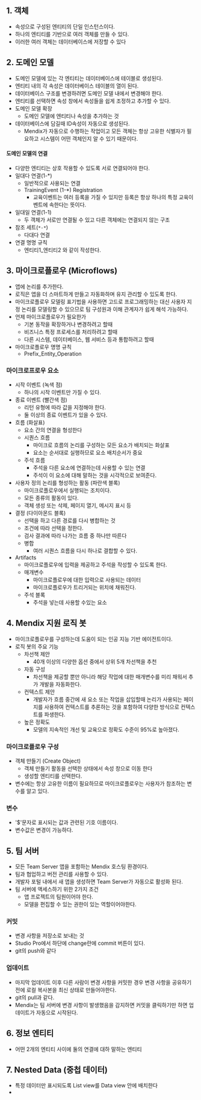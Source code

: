 ## 1. 객체

- 속성으로 구성된 엔티티의 단일 인스턴스이다.
- 하나의 엔티티를 기반으로 여러 객체를 만들 수 있다.
- 이러한 여러 객체는 데이터베이스에 저장할 수 있다



## 2. 도메인 모델 

- 도메인 모델에 있는 각 엔티티는 데이터베이스에 테이블로 생성된다.
- 엔티티 내의 각 속성은 데이터베이스 테이블의 열이 된다.
- 데이터베이스 구조를 변경하려면 도메인 모델 내에서 변경해야 한다.
- 엔티티를 선택하면 속성 창에서 속성들을 쉽게 조정하고 추가할 수 있다.
- 도메인 모델 확장
  - 도메인 모델에 엔티티나 속성을 추가하는 것
- 데이터베이스에 담길때 ID속성이 자동으로 생성된다. 
  - Mendix가 자동으로 수행하는 작업이고 모든 객체는 항상 고유한 식별자가 필요하고 시스템이 어떤 객체인지 알 수 있기 때문이다.



#### 도메인 모델의 연결

- 다양한 엔티티는 상호 작용할 수 있도록 서로 연결되어야 한다.
- 일대다 연결(1-*)
  - 일반적으로 사용되는 연결
  - TrainingEvent (1-*) Registration
    - 교육이벤트는 여러 등록을 가질 수 있지만 등록은 항상 하나의 특정 교육이벤트에 속한다는 뜻이다.
- 일대일 연결(1-1)
  - 두 객체가 서로만 연결될 수 있고 다른 객체에는 연결되지 않는 구조
- 참조 세트(`*-*`)
  - 다대다 연결
- 연결 명명 규칙
  - 엔티티1_엔티티2 와 같이 작성한다.



## 3. 마이크로플로우 (Microflows)

- 앱에 논리를 추가한다.
- 로직은 앱을 더 스마트하게 만들고 자동화하며 유지 관리할 수 있도록 한다.
- 마이크로플로우 모델링 표기법을 사용하면 고드로 프로그래밍하는 대신 사용자 지정 논리를 모델링할 수 있으므로 팀 구성원과 이해 관계자가 쉽게 해석 가능하다.
- 언제 마이크로플로우가 필요한가
  - 기본 동작을 확장하거나 변경하려고 할때
  - 비즈니스 특정 프로세스를 처리하려고 할때
  - 다른 시스템, 데이터베이스, 웹 서비스 등과 통합하려고 할때
- 마이크로플로우 명명 규칙
  - Prefix_Entity_Operation



### 마이크로프로우 요소

- 시작 이벤트 (녹색 점)
  - 하나의 시작 이벤트만 가질 수 있다.
- 종료 이벤트 (빨간색 점)
  - 리턴 유형에 따라 값을 지정해야 한다.
  - 둘 이상의 종료 이벤트가 있을 수 있다.
- 흐름 (화살표)
  - 요소 간의 연결을 형성한다
  - 시퀀스 흐름
    - 마이크로 흐름의 논리를 구성하는 모든 요소가 배치되는 화살표
    - 요소는 순서대로 실행하므로 요소 배치순서가 중요
  - 주석 흐름
    - 주석을 다른 요소에 연결하는데 사용할 수 있는 연결
    - 주석이 이 요소에 대해 말하는 것을 시각적으로 보여준다.
- 사용자 정의 논리를 형성하는 활동 (파란색 블록)
  - 마이크로플로우에서 실행되는 조치이다.
  - 모든 종류의 활동이 있다.
  - 객체 생성 또는 삭제, 페이지 열기, 메시지 표시 등
- 결정 (다이아몬드 블록)
  - 선택을 하고 다른 경로를 다시 병합하는 것
  - 조건에 따라 선택을 정한다.
  - 검사 결과에 따라 나가는 흐름 중 하나만 따른다
  - 병합
    - 여러 시퀀스 흐름을 다시 하나로 결합할 수 있다.
- Artifacts 
  - 마이크로플로우에 입력을 제공하고 주석을 작성할 수 있도록 한다.
  - 매개변수
    - 마이크로플로우에 대한 입력으로 사용되는 데이터
    - 마이크로플로우가 트리거되는 위치에 채워진다.
  - 주석 블록
    - 주석을 넣는데 사용할 수있는 요소



## 4. Mendix 지원 로직 봇

- 마이크로플로우를 구성하는데 도움이 되는 인공 지능 기반 에이전트이다.
- 로직 봇의 주요 기능
  - 차선책 제안
    - 40개 이상의 다양한 옵션 중에서 상위 5개 차선책을 추천
  - 자동 구성
    - 차선책을 제공할 뿐만 아니라 해당 작업에 대한 매개변수를 미리 채워서 추가 개발을 자동화한다.
  - 컨텍스트 제안
    - 개발자가 흐름 중간에 새 요소 또는 작업을 삽입할때 논리가 사용되는 페이지를 사용하여 컨텍스트를 추론하는 것을 포함하여 다양한 방식으로 컨텍스트를 파생한다.
  - 높은 정확도
    - 모델의 지속적인 개선 및 교육으로 정확도 수준이 95%로 높아졌다.



### 마이크로플로우 구성

- 객체 만들기 (Create Object)
  - 객체 만들기 활동을 선택한 상태에서 속성 창으로 이동 한다
  - 생성할 엔티티를 선택한다.
- 변수에는 항상 고유한 이름이 필요하므로 마이크로플로우는 사용자가 참조하는 변수를 알고 있다.



### 변수

- '$'문자로 표시되는 값과 관련된 기호 이름이다.
- 변수값은 변경이 가능하다.



## 5. 팀 서버

- 모든 Team Server 앱을 포함하는 Mendix 호스팅 환경이다.
- 팀과 협업하고 버전 관리를 사용할 수 있다.
- 개발자 포털 내에서 새 앱을 생성하면 Team Server가 자동으로 활성화 된다.
- 팀 서버에 액세스하기 위한 2가지 조건
  - 앱 프로젝트의 팀원이어야 한다.
  - 모델을 편집할 수 있는 권한이 있는 역할이어야한다.



### 커밋

- 변경 사항을 저장소로 보내는 것
- Studio Pro에서 하단에 change란에 commit 버튼이 있다.
- git의 push와 같다



### 업데이트

- 마지막 업데이트 이후 다른 사람이 변경 사항을 커밋한 경우 변경 사항을 공유하기 전에 로컬 복사본을 최신 상태로 만들어야한다.
- git의 pull과 같다.
- Mendix는 팀 서버에 변경 사항이 발생했음을 감지하면 커밋을 클릭하기만 하면 업데이트가 자동으로 시작된다.



## 6. 정보 엔티티

- 어떤 2개의 엔티티 사이에 둘의 연결에 대하 말하는 엔티티



## 7. Nested Data (중첩 데이터)

- 특정 데이터만 표시되도록 List view를 Data view 안에 배치한다
- 